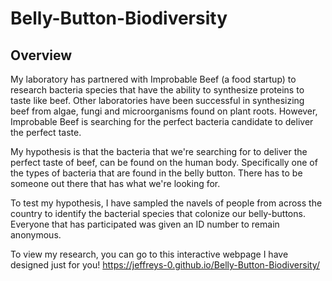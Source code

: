 # Belly-Button-Biodiversity

## Overview
My laboratory has partnered with Improbable Beef (a food startup) to research bacteria species that have the ability to synthesize proteins to taste like beef. Other laboratories have been successful in synthesizing beef from algae, fungi and microorganisms found on plant roots. However, Improbable Beef is searching for the perfect bacteria candidate to deliver the perfect taste.

My hypothesis is that the bacteria that we're searching for to deliver the perfect taste of beef, can be found on the human body. Specifically one of the types of bacteria that are found in the belly button. There has to be someone out there that has what we're looking for.

To test my hypothesis, I have sampled the navels of people from across the country to identify the bacterial species that colonize our belly-buttons. Everyone that has participated was given an ID number to remain anonymous. 

To view my research, you can go to this interactive webpage I have designed just for you! https://jeffreys-0.github.io/Belly-Button-Biodiversity/
